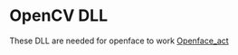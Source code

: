 # OpenCV DLL 

These DLL are needed for openface to work [Openface_act](https://github.com/numediart/openface_act)
